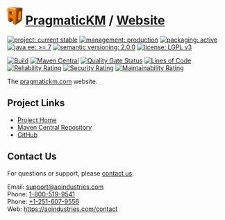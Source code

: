 # [<img src="ao-logo.png" alt="AO Logo" width="35" height="40">](https://github.com/ao-apps) [PragmaticKM](https://github.com/ao-apps/pragmatickm) / [Website](https://github.com/ao-apps/pragmatickm-website)

[![project: current stable](https://pragmatickm.com/ao-badges/project-current-stable.svg)](https://aoindustries.com/life-cycle#project-current-stable)
[![management: production](https://pragmatickm.com/ao-badges/management-production.svg)](https://aoindustries.com/life-cycle#management-production)
[![packaging: active](https://pragmatickm.com/ao-badges/packaging-active.svg)](https://aoindustries.com/life-cycle#packaging-active)  
[![java ee: &gt;= 7](https://pragmatickm.com/ao-badges/javaee-7.svg)](https://docs.oracle.com/javaee/7/)
[![semantic versioning: 2.0.0](https://pragmatickm.com/ao-badges/semver-2.0.0.svg)](https://semver.org/spec/v2.0.0.html)
[![license: LGPL v3](https://pragmatickm.com/ao-badges/license-lgpl-3.0.svg)](https://www.gnu.org/licenses/lgpl-3.0)

[![Build](https://github.com/ao-apps/pragmatickm-website/workflows/Build/badge.svg?branch=1.x)](https://github.com/ao-apps/pragmatickm-website/actions?query=workflow%3ABuild)
[![Maven Central](https://maven-badges.herokuapp.com/maven-central/com.pragmatickm/website/badge.svg)](https://maven-badges.herokuapp.com/maven-central/com.pragmatickm/website)
[![Quality Gate Status](https://sonarcloud.io/api/project_badges/measure?branch=1.x&project=com.pragmatickm%3Awebsite&metric=alert_status)](https://sonarcloud.io/dashboard?branch=1.x&id=com.pragmatickm%3Awebsite)
[![Lines of Code](https://sonarcloud.io/api/project_badges/measure?branch=1.x&project=com.pragmatickm%3Awebsite&metric=ncloc)](https://sonarcloud.io/component_measures?branch=1.x&id=com.pragmatickm%3Awebsite&metric=ncloc)  
[![Reliability Rating](https://sonarcloud.io/api/project_badges/measure?branch=1.x&project=com.pragmatickm%3Awebsite&metric=reliability_rating)](https://sonarcloud.io/component_measures?branch=1.x&id=com.pragmatickm%3Awebsite&metric=Reliability)
[![Security Rating](https://sonarcloud.io/api/project_badges/measure?branch=1.x&project=com.pragmatickm%3Awebsite&metric=security_rating)](https://sonarcloud.io/component_measures?branch=1.x&id=com.pragmatickm%3Awebsite&metric=Security)
[![Maintainability Rating](https://sonarcloud.io/api/project_badges/measure?branch=1.x&project=com.pragmatickm%3Awebsite&metric=sqale_rating)](https://sonarcloud.io/component_measures?branch=1.x&id=com.pragmatickm%3Awebsite&metric=Maintainability)

The [pragmatickm.com](https://pragmatickm.com/) website.

## Project Links
* [Project Home](https://pragmatickm.com/)
* [Maven Central Repository](https://central.sonatype.com/artifact/com.pragmatickm/website)
* [GitHub](https://github.com/ao-apps/pragmatickm-website)

## Contact Us
For questions or support, please [contact us](https://aoindustries.com/contact):

Email: [support@aoindustries.com](mailto:support@aoindustries.com)  
Phone: [1-800-519-9541](tel:1-800-519-9541)  
Phone: [+1-251-607-9556](tel:+1-251-607-9556)  
Web: https://aoindustries.com/contact
